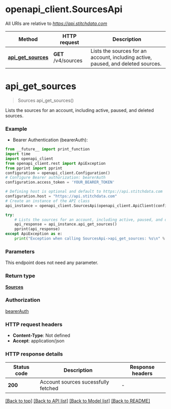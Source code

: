 # openapi_client.SourcesApi

All URIs are relative to *https://api.stitchdata.com*

Method | HTTP request | Description
------------- | ------------- | -------------
[**api_get_sources**](SourcesApi.md#api_get_sources) | **GET** /v4/sources | Lists the sources for an account, including active, paused, and deleted sources. 


# **api_get_sources**
> Sources api_get_sources()

Lists the sources for an account, including active, paused, and deleted sources. 

### Example

* Bearer Authentication (bearerAuth):
```python
from __future__ import print_function
import time
import openapi_client
from openapi_client.rest import ApiException
from pprint import pprint
configuration = openapi_client.Configuration()
# Configure Bearer authorization: bearerAuth
configuration.access_token = 'YOUR_BEARER_TOKEN'

# Defining host is optional and default to https://api.stitchdata.com
configuration.host = "https://api.stitchdata.com"
# Create an instance of the API class
api_instance = openapi_client.SourcesApi(openapi_client.ApiClient(configuration))

try:
    # Lists the sources for an account, including active, paused, and deleted sources. 
    api_response = api_instance.api_get_sources()
    pprint(api_response)
except ApiException as e:
    print("Exception when calling SourcesApi->api_get_sources: %s\n" % e)
```

### Parameters
This endpoint does not need any parameter.

### Return type

[**Sources**](Sources.md)

### Authorization

[bearerAuth](../README.md#bearerAuth)

### HTTP request headers

 - **Content-Type**: Not defined
 - **Accept**: application/json

### HTTP response details
| Status code | Description | Response headers |
|-------------|-------------|------------------|
**200** | Account sources sucessfully fetched  |  -  |

[[Back to top]](#) [[Back to API list]](../README.md#documentation-for-api-endpoints) [[Back to Model list]](../README.md#documentation-for-models) [[Back to README]](../README.md)

